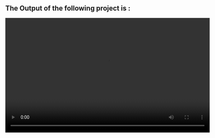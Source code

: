 ## **The Output of the following project is :**
<video width="640" height="360" controls>
  <source src="REAL_TIME_OBJ_DET.mp4" type="video/mp4">
</video>
